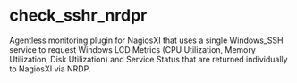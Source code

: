 # check_sshr_nrdpr
Agentless monitoring plugin for NagiosXI that uses a single Windows_SSH service to request Windows LCD Metrics (CPU Utilization, Memory Utilization, Disk Utilization) and Service Status that are returned individually to NagiosXI via NRDP.
